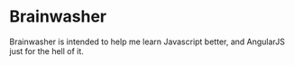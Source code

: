 Brainwasher
===========

Brainwasher is intended to help me learn Javascript better, and AngularJS just for the hell of it.
